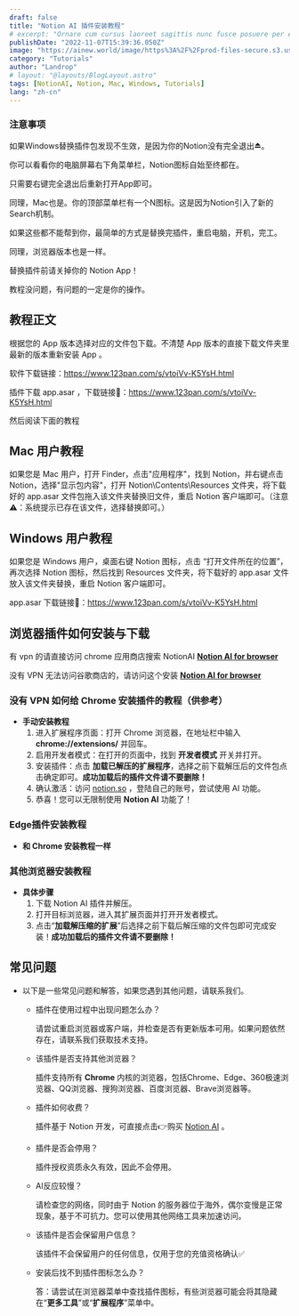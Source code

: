 ```yaml
---
draft: false
title: "Notion AI 插件安装教程"
# excerpt: "Ornare cum cursus laoreet sagittis nunc fusce posuere per euismod dis vehicula a, semper fames lacus maecenas dictumst pulvinar neque enim non potenti. Torquent hac sociosqu eleifend potenti."
publishDate: "2022-11-07T15:39:36.050Z"
image: "https://ainew.world/image/https%3A%2F%2Fprod-files-secure.s3.us-west-2.amazonaws.com%2F1739f6b6-5b86-4c9a-93b1-11e9049c7339%2Fb808cd23-444b-4ff8-8969-d2835cc3e012%2F900.506__2023-07-1322_57_49.jpeg?table=block&id=df2b92bf-2396-4482-831f-b4f274e5e90a&spaceId=1739f6b6-5b86-4c9a-93b1-11e9049c7339&width=1800&userId=&cache=v2"
category: "Tutorials"
author: "Landrop"
# layout: "@layouts/BlogLayout.astro"
tags: [NotionAI, Notion, Mac, Windows, Tutorials]
lang: "zh-cn"
---
```

### 注意事项

如果Windows替换插件包发现不生效，是因为你的Notion没有完全退出⏏️。

你可以看看你的电脑屏幕右下角菜单栏，Notion图标自始至终都在。

只需要右键完全退出后重新打开App即可。

同理，Mac也是。你的顶部菜单栏有一个N图标。这是因为Notion引入了新的Search机制。

如果这些都不能帮到你，最简单的方式是替换完插件，重启电脑，开机，完工。

同理，浏览器版本也是一样。

替换插件前请关掉你的 Notion App！

教程没问题，有问题的一定是你的操作。

## 教程正文

根据您的 App 版本选择对应的文件包下载。不清楚 App 版本的直接下载文件夹里最新的版本重新安装 App 。

软件下载链接：https://www.123pan.com/s/vtoiVv-K5YsH.html

插件下载 app.asar ，下载链接🔗：https://www.123pan.com/s/vtoiVv-K5YsH.html

然后阅读下面的教程

## Mac 用户教程

如果您是 Mac 用户，打开 Finder，点击"应用程序"，找到 Notion，并右键点击 Notion，选择"显示包内容"，打开 Notion\Contents\Resources 文件夹，将下载好的 app.asar 文件包拖入该文件夹替换旧文件，重启 Notion 客户端即可。（注意⚠️：系统提示已存在该文件，选择替换即可。）

## Windows 用户教程

如果您是 Windows 用户，桌面右键 Notion 图标，点击 “打开文件所在的位置”，再次选择 Notion 图标，然后找到 Resources 文件夹，将下载好的 app.asar 文件放入该文件夹替换，重启 Notion 客户端即可。

app.asar 下载链接🔗：https://www.123pan.com/s/vtoiVv-K5YsH.html


## 浏览器插件如何安装与下载

有 vpn 的请直接访问 chrome 应用商店搜索 NotionAI **[Notion AI for browser](https://chrome.google.com/webstore/detail/pdahnbohfcekobflehebdkoemnmmempk)**


没有 VPN 无法访问谷歌商店的，请访问这个安装 **[Notion AI for browser](https://www.crxsoso.com/webstore/detail/pdahnbohfcekobflehebdkoemnmmempk)**


### 没有 VPN 如何给 Chrome 安装插件的教程（供参考）

- **手动安装教程**
    1. 进入扩展程序页面：打开 Chrome 浏览器，在地址栏中输入 **chrome://extensions/** 并回车。 
    2. 启用开发者模式：在打开的页面中，找到 **开发者模式** 开关并打开。
    3. 安装插件：点击 **加载已解压的扩展程序**，选择之前下载解压后的文件包点击确定即可。**成功加载后的插件文件请不要删除！**
    4. 确认激活：访问 [notion.so](http://notion.so) ，登陆自己的账号，尝试使用 AI 功能。
    5. 恭喜！您可以无限制使用 **Notion AI** 功能了！

### Edge插件安装教程

- **和 Chrome 安装教程一样**

### 其他浏览器安装教程

- **具体步骤**
    1. 下载 Notion AI 插件并解压。
    2. 打开目标浏览器，进入其扩展页面并打开开发者模式。
    3. 点击“**加载解压缩的扩展**”后选择之前下载后解压缩的文件包即可完成安装！**成功加载后的插件文件请不要删除！**

## 常见问题

- 以下是一些常见问题和解答，如果您遇到其他问题，请联系我们。
   
    - 插件在使用过程中出现问题怎么办？
        
        请尝试重启浏览器或客户端，并检查是否有更新版本可用。如果问题依然存在，请联系我们获取技术支持。
        
    - 该插件是否支持其他浏览器？
        
        插件支持所有 **Chrome** 内核的浏览器，包括Chrome、Edge、360极速浏览器、QQ浏览器、搜狗浏览器、百度浏览器、Brave浏览器等。
        
    - 插件如何收费？
        
        插件基于 Notion 开发，可直接点击👉购买 [Notion AI](https://oto.ac.cn) 。
        
    - 插件是否会停用？
        
        插件授权资质永久有效，因此不会停用。
        
    - AI反应较慢？
        
        请检查您的网络，同时由于 Notion 的服务器位于海外，偶尔变慢是正常现象，基于不可抗力。您可以使用其他网络工具来加速访问。
        
    - 该插件是否会保留用户信息？
        
        该插件不会保留用户的任何信息，仅用于您的充值资格确认✅
        
    - 安装后找不到插件图标怎么办？
        
        答：请尝试在浏览器菜单中查找插件图标，有些浏览器可能会将其隐藏在“**更多工具**”或“**扩展程序**”菜单中。
